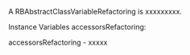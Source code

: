 A RBAbstractClassVariableRefactoring is xxxxxxxxx.Instance Variables	accessorsRefactoring:		<Object>accessorsRefactoring	- xxxxx